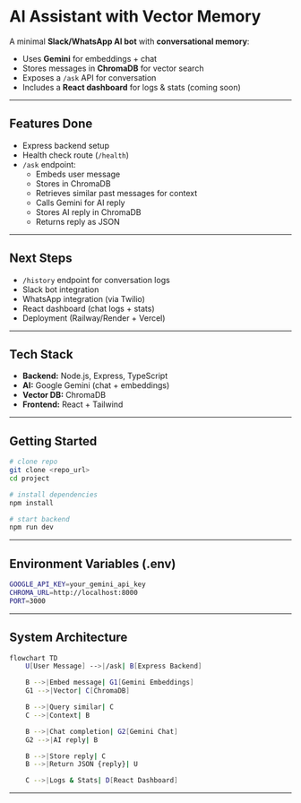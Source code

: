 # AI Assistant with Vector Memory

A minimal **Slack/WhatsApp AI bot** with **conversational memory**:
- Uses **Gemini** for embeddings + chat  
- Stores messages in **ChromaDB** for vector search  
- Exposes a `/ask` API for conversation  
- Includes a **React dashboard** for logs & stats (coming soon)  

---

## Features Done
- Express backend setup  
- Health check route (`/health`)  
- `/ask` endpoint:  
  - Embeds user message  
  - Stores in ChromaDB  
  - Retrieves similar past messages for context  
  - Calls Gemini for AI reply  
  - Stores AI reply in ChromaDB  
  - Returns reply as JSON  

---

## Next Steps
- `/history` endpoint for conversation logs  
- Slack bot integration  
- WhatsApp integration (via Twilio)  
- React dashboard (chat logs + stats)  
- Deployment (Railway/Render + Vercel)  

---

## Tech Stack
- **Backend:** Node.js, Express, TypeScript  
- **AI:** Google Gemini (chat + embeddings)  
- **Vector DB:** ChromaDB  
- **Frontend:** React + Tailwind

---

## Getting Started
```bash
# clone repo
git clone <repo_url>
cd project

# install dependencies
npm install

# start backend
npm run dev
```

---

## Environment Variables (.env)
```bash
GOOGLE_API_KEY=your_gemini_api_key
CHROMA_URL=http://localhost:8000
PORT=3000
```

---

## System Architecture
```bash
flowchart TD
    U[User Message] -->|/ask| B[Express Backend]

    B -->|Embed message| G1[Gemini Embeddings]
    G1 -->|Vector| C[ChromaDB]

    B -->|Query similar| C
    C -->|Context| B

    B -->|Chat completion| G2[Gemini Chat]
    G2 -->|AI reply| B

    B -->|Store reply| C
    B -->|Return JSON {reply}| U

    C -->|Logs & Stats| D[React Dashboard]
```

---

